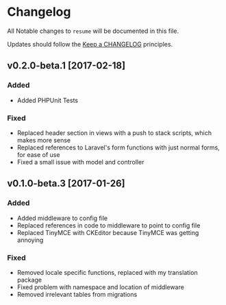 # Changelog

All Notable changes to `resume` will be documented in this file.

Updates should follow the [Keep a CHANGELOG](http://keepachangelog.com/) principles.

## v0.2.0-beta.1 [2017-02-18]

### Added
- Added PHPUnit Tests

### Fixed
- Replaced header section in views with a push to stack scripts, which makes more sense
- Replaced references to Laravel's form functions with just normal forms, for ease of use
- Fixed a small issue with model and controller

## v0.1.0-beta.3 [2017-01-26]

### Added
- Added middleware to config file
- Replaced references in code to middleware to point to config file
- Replaced TinyMCE with CKEditor because TinyMCE was getting annoying


### Fixed
- Removed locale specific functions, replaced with my translation package
- Fixed problem with namespace and location of middleware
- Removed irrelevant tables from migrations
